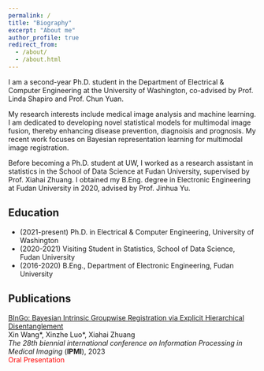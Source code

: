 ```yaml
---
permalink: /
title: "Biography"
excerpt: "About me"
author_profile: true
redirect_from: 
  - /about/
  - /about.html
---
```


I am a second-year Ph.D. student in the Department of Electrical & Computer Engineering at the University of Washington, co-advised by Prof. Linda Shapiro and Prof. Chun Yuan.

My research interests include medical image analysis and machine learning. I am dedicated to developing novel statistical models for multimodal image fusion, thereby enhancing disease prevention, diagnoisis and prognosis. My recent work focuses on Bayesian representation learning for multimodal image registration.

Before becoming a Ph.D. student at UW, I worked as a research assistant in statistics in the School of Data Science at Fudan University, supervised by Prof. Xiahai Zhuang. I obtained my B.Eng. degree in Electronic Engineering at Fudan University in 2020, advised by Prof. Jinhua Yu.

## Education

- (2021-present) Ph.D. in Electrical & Computer Engineering, University of Washington
- (2020-2021) Visiting Student in Statistics, School of Data Science, Fudan University
- (2016-2020) B.Eng., Department of  Electronic Engineering, Fudan University

## Publications
[BInGo: Bayesian Intrinsic Groupwise Registration via Explicit Hierarchical Disentanglement](https://arxiv.org/abs/2206.02377)<br />
Xin Wang\*, Xinzhe Luo\*, Xiahai Zhuang<br />
*The 28th biennial international conference on Information Processing in Medical Imaging* (**IPMI**), 2023<br />
<span style="color: #FF0000">Oral Presentation</span>
